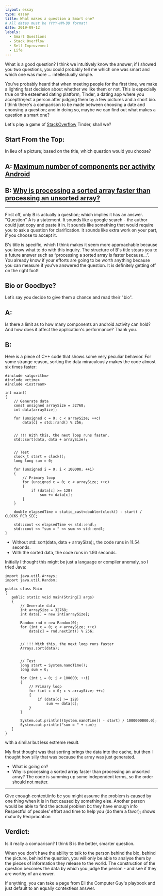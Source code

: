 ```yaml
---
layout: essay
type: essay
title: What makes a question a Smart one? 
# All dates must be YYYY-MM-DD format!
date: 2019-09-12
labels:
  - Smart Questions
  - Stack Overflow
  - Self Improvement
  - Life
---
```


What is a good question? I think we intuitively know the answer; if I showed you two questions, you could probably tell me which one was smart and which one was more ... intellectually simple. 

You've probably heard that when meeting people for the first time, we make a lighting fast decision about whether we like them or not. This is especially true on the esteemed dating platform, Tinder, a dating app where you accept/reject a person after judging them by a few pictures and a short bio. I think there's a comparison to be made between choosing a date and choosing a question; and in doing so, maybe we can find out what makes a question a smart one? 

Let's play a game of [StackOverflow](https://stackoverflow.com) Tinder, shall we? 

Start From the Top: 
--- 
In lieu of a picture; based on the title, which question would you choose? 

A: [Maximum number of components per activity Android](https://stackoverflow.com/questions/57919424/maximum-number-of-components-per-activity-android)
---

B: [Why is processing a sorted array faster than processing an unsorted array?](https://stackoverflow.com/questions/11227809/why-is-processing-a-sorted-array-faster-than-processing-an-unsorted-array)
---
___

First off, only B is actually a question; which implies it has an answer. "Question" A is a statement. It sounds like a google search - the author could just copy and paste it in. It sounds like something that would require you to ask a question for clarification. It sounds like extra work on your part, if you choose to accept it. 

B's title is specific, which I think makes it seem more approachable because you know what to do with this inquiry. The structure of B's title stears you to a future answer such as “processing a sorted array is faster because…”. You already know if your efforts are going to be worth anything because you can measure if you've answered the question. It is definitely getting off on the right foot!  


Bio or Goodbye? 
---

Let’s say you decide to give them a chance and read their "bio".  

A: 
---
Is there a limit as to how many components an android activity can hold? And how does it affect the application's performance? Thank you.


B: 
---
Here is a piece of C++ code that shows some very peculiar behavior. For some strange reason, sorting the data miraculously makes the code almost six times faster:
```
#include <algorithm>
#include <ctime>
#include <iostream>

int main()
{
    // Generate data
    const unsigned arraySize = 32768;
    int data[arraySize];

    for (unsigned c = 0; c < arraySize; ++c)
        data[c] = std::rand() % 256;


    // !!! With this, the next loop runs faster.
    std::sort(data, data + arraySize);


    // Test
    clock_t start = clock();
    long long sum = 0;

    for (unsigned i = 0; i < 100000; ++i)
    {
        // Primary loop
        for (unsigned c = 0; c < arraySize; ++c)
        {
            if (data[c] >= 128)
                sum += data[c];
        }
    }

    double elapsedTime = static_cast<double>(clock() - start) / CLOCKS_PER_SEC;

    std::cout << elapsedTime << std::endl;
    std::cout << "sum = " << sum << std::endl;
}
```
 * Without std::sort(data, data + arraySize);, the code runs in 11.54 seconds.
 * With the sorted data, the code runs in 1.93 seconds.
 
 Initially I thought this might be just a language or compiler anomaly, so I tried Java:
 ```
 import java.util.Arrays;
import java.util.Random;

public class Main
{
    public static void main(String[] args)
    {
        // Generate data
        int arraySize = 32768;
        int data[] = new int[arraySize];

        Random rnd = new Random(0);
        for (int c = 0; c < arraySize; ++c)
            data[c] = rnd.nextInt() % 256;


        // !!! With this, the next loop runs faster
        Arrays.sort(data);


        // Test
        long start = System.nanoTime();
        long sum = 0;

        for (int i = 0; i < 100000; ++i)
        {
            // Primary loop
            for (int c = 0; c < arraySize; ++c)
            {
                if (data[c] >= 128)
                    sum += data[c];
            }
        }

        System.out.println((System.nanoTime() - start) / 1000000000.0);
        System.out.println("sum = " + sum);
    }
}
 ```
 with a similar but less extreme result.

My first thought was that sorting brings the data into the cache, but then I thought how silly that was because the array was just generated.

* What is going on?
* Why is processing a sorted array faster than processing an unsorted array? The code is summing up some independent terms, so the order should not matter.

___

Give enough context/info bc you might assume the problem is caused by one thing when it is in fact caused by something else. Another person would be able to find the actual problem bc they have enough info 
Respectful of peoples’ effort and time to help you (do them a favor); shows maturity 
Reciprocation 


Verdict:
---
Is it really a comparison? I think B is the better, smarter question. 

When you don't have the ability to talk to the person behind the bio, behind the picture, behind the question, you will only be able to analyse them by the pieces of information they release to the world. The construction of the question becomes the data by which you judge the person - and see if they are worthy of an answer. 


If anything, you can take a page from Eli the Computer Guy's playbook and just default to an equally contextless answer. 














